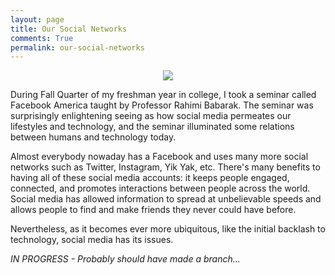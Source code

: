 ```yaml
---
layout: page
title: Our Social Networks
comments: True
permalink: our-social-networks
---
```


<p align="center">
  <img src="http://thenextweb.com/wp-content/blogs.dir/1/files/2013/11/social-network-links.jpg"/>
</p>
During Fall Quarter of my freshman year in college, I took a seminar called Facebook America taught
by Professor Rahimi Babarak. The seminar was surprisingly enlightening seeing as how social media
permeates our lifestyles and technology, and the seminar illuminated some relations between humans
and technology today. <br>

Almost everybody nowaday has a Facebook and uses many more social networks such as Twitter, Instagram,
Yik Yak, etc. There's many benefits to having all of these social media accounts: it keeps people
engaged, connected, and promotes interactions between people across the world. Social media has allowed
information to spread at unbelievable speeds and allows people to find and make friends they never could
have before.

Nevertheless, as it becomes ever more ubiquitous, like the initial backlash to technology, social media has 
its issues.

*IN PROGRESS - Probably should have made a branch...*
